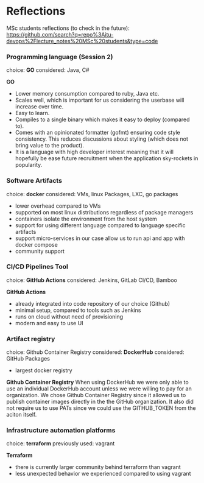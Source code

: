 # Reflections
MSc students reflections (to check in the future):
https://github.com/search?q=repo%3Aitu-devops%2Flecture_notes%20MSc%20students&type=code

### Programming language (Session 2)
choice: **GO**
considered: Java, C#

**GO**
- Lower memory consumption compared to ruby, Java etc.
- Scales well, which is important for us considering the userbase will increase over time.
- Easy to learn.
- Compiles to a single binary which makes it easy to deploy (compared to).
- Comes with an opinionated formatter (gofmt) ensuring code style consistency. This reduces discussions about styling (which does not bring value to the product).
- It is a language with high developer interest meaning that it will hopefully be ease future recruitment when the application sky-rockets in popularity.

### Software Artifacts
choice: **docker**
considered: VMs, linux Packages, LXC, go packages
- lower overhead compared to VMs
- supported on most linux distributions regardless of package managers
- containers isolate the environment from the host system
- support for using different language compared to language specific artifacts
- support micro-services in our case allow us to run api and app with docker compose
- community support

### CI/CD Pipelines Tool
choice: **GitHub Actions**
considered: Jenkins, GitLab CI/CD, Bamboo

**GitHub Actions**
- already integrated into code repository of our choice (Github)
- minimal setup, compared to tools such as Jenkins
- runs on cloud without need of provisioning
- modern and easy to use UI

### Artifact registry
choice: Github Container Registry
considered: **DockerHub**
considered: GitHub Packages
- largest docker registry

**Github Container Registry**
When using DockerHub we were only able to use an individual DockerHub account unless we were willing to pay for an organization.
We chose Github Container Registry since it allowed us to publish container images directly in the the GitHub organization. It also did not require us to use PATs since we could use the GITHUB_TOKEN from the aciton itself.

### Infrastructure automation platforms
choice: **terraform**
previously used: vagrant

**Terraform**
- there is currently larger community behind terraform than vagrant
- less unexpected behavior we experienced compared to using vagrant